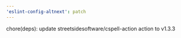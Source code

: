 ```yaml
---
'eslint-config-altnext': patch
---
```


chore(deps): update streetsidesoftware/cspell-action action to v1.3.3
